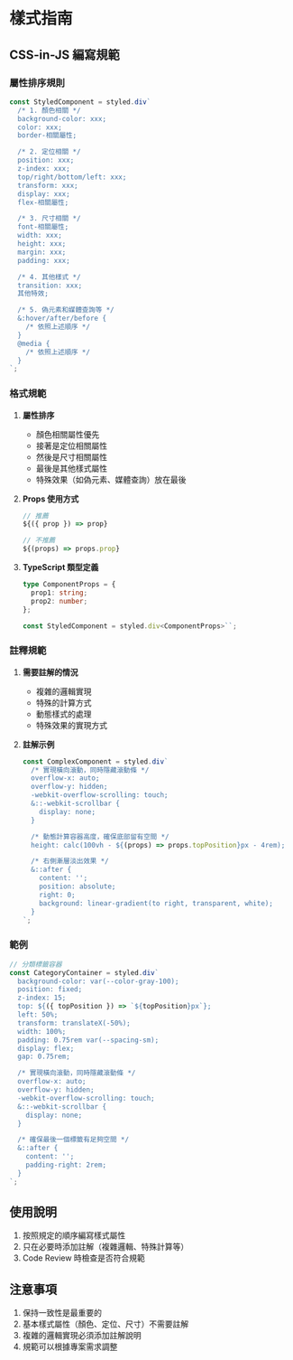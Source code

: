 # 樣式指南

## CSS-in-JS 編寫規範

### 屬性排序規則

```typescript
const StyledComponent = styled.div`
  /* 1. 顏色相關 */
  background-color: xxx;
  color: xxx;
  border-相關屬性;

  /* 2. 定位相關 */
  position: xxx;
  z-index: xxx;
  top/right/bottom/left: xxx;
  transform: xxx;
  display: xxx;
  flex-相關屬性;

  /* 3. 尺寸相關 */
  font-相關屬性;
  width: xxx;
  height: xxx;
  margin: xxx;
  padding: xxx;

  /* 4. 其他樣式 */
  transition: xxx;
  其他特效;

  /* 5. 偽元素和媒體查詢等 */
  &:hover/after/before {
    /* 依照上述順序 */
  }
  @media {
    /* 依照上述順序 */
  }
`;
```

### 格式規範

1. **屬性排序**

   - 顏色相關屬性優先
   - 接著是定位相關屬性
   - 然後是尺寸相關屬性
   - 最後是其他樣式屬性
   - 特殊效果（如偽元素、媒體查詢）放在最後

2. **Props 使用方式**

   ```typescript
   // 推薦
   ${({ prop }) => prop}

   // 不推薦
   ${(props) => props.prop}
   ```

3. **TypeScript 類型定義**

   ```typescript
   type ComponentProps = {
     prop1: string;
     prop2: number;
   };

   const StyledComponent = styled.div<ComponentProps>``;
   ```

### 註釋規範

1. **需要註解的情況**

   - 複雜的邏輯實現
   - 特殊的計算方式
   - 動態樣式的處理
   - 特殊效果的實現方式

2. **註解示例**

   ```typescript
   const ComplexComponent = styled.div`
     /* 實現橫向滾動，同時隱藏滾動條 */
     overflow-x: auto;
     overflow-y: hidden;
     -webkit-overflow-scrolling: touch;
     &::-webkit-scrollbar {
       display: none;
     }

     /* 動態計算容器高度，確保底部留有空間 */
     height: calc(100vh - ${(props) => props.topPosition}px - 4rem);

     /* 右側漸層淡出效果 */
     &::after {
       content: '';
       position: absolute;
       right: 0;
       background: linear-gradient(to right, transparent, white);
     }
   `;
   ```

### 範例

```typescript
// 分類標籤容器
const CategoryContainer = styled.div`
  background-color: var(--color-gray-100);
  position: fixed;
  z-index: 15;
  top: ${({ topPosition }) => `${topPosition}px`};
  left: 50%;
  transform: translateX(-50%);
  width: 100%;
  padding: 0.75rem var(--spacing-sm);
  display: flex;
  gap: 0.75rem;

  /* 實現橫向滾動，同時隱藏滾動條 */
  overflow-x: auto;
  overflow-y: hidden;
  -webkit-overflow-scrolling: touch;
  &::-webkit-scrollbar {
    display: none;
  }

  /* 確保最後一個標籤有足夠空間 */
  &::after {
    content: '';
    padding-right: 2rem;
  }
`;
```

## 使用說明

1. 按照規定的順序編寫樣式屬性
2. 只在必要時添加註解（複雜邏輯、特殊計算等）
3. Code Review 時檢查是否符合規範

## 注意事項

1. 保持一致性是最重要的
2. 基本樣式屬性（顏色、定位、尺寸）不需要註解
3. 複雜的邏輯實現必須添加註解說明
4. 規範可以根據專案需求調整
